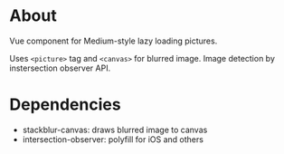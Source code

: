 # About

Vue component for Medium-style lazy loading pictures.

Uses ```<picture>``` tag and ```<canvas>``` for blurred image.
Image detection by instersection observer API.

# Dependencies

* stackblur-canvas: draws blurred image to canvas
* intersection-observer: polyfill for iOS and others